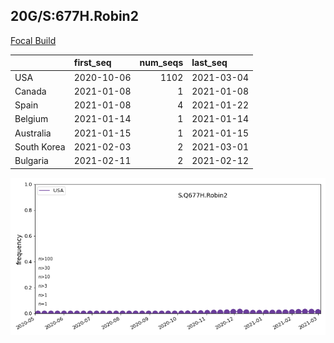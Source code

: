 

## 20G/S:677H.Robin2
[Focal Build](https://nextstrain.org/groups/neherlab/ncov/S.Q677H.Robin2?c=gt-S_677&f_country=USA)

|             | first_seq   |   num_seqs | last_seq   |
|:------------|:------------|-----------:|:-----------|
| USA         | 2020-10-06  |       1102 | 2021-03-04 |
| Canada      | 2021-01-08  |          1 | 2021-01-08 |
| Spain       | 2021-01-08  |          4 | 2021-01-22 |
| Belgium     | 2021-01-14  |          1 | 2021-01-14 |
| Australia   | 2021-01-15  |          1 | 2021-01-15 |
| South Korea | 2021-02-03  |          2 | 2021-03-01 |
| Bulgaria    | 2021-02-11  |          2 | 2021-02-12 |

![Overall trends S.Q677H.Robin2](/overall_trends_figures/overall_trends_S.Q677H.Robin2.png)